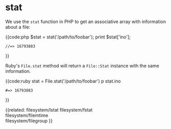 # stat

We use the `stat` function in PHP to get an associative array with information
about a file:

{{code:php
    $stat = stat('/path/to/foobar');
    print $stat['ino'];

    //=> 16793883
}}

Ruby's `File.stat` method will return a `File::Stat` instance with the same
information.

{{code:ruby
    stat = File.stat('/path/to/foobar')
    p stat.ino

    #=> 16793883
}}


{{related:
    filesystem/lstat 
    filesystem/fstat       
    filesystem/filemtime      
    filesystem/filegroup
}}
